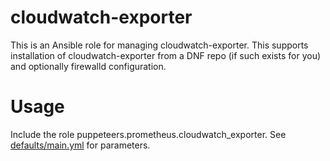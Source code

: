 # cloudwatch-exporter

This is an Ansible role for managing cloudwatch-exporter. This supports
installation of cloudwatch-exporter from a DNF repo (if such exists for you)
and optionally firewalld configuration.

# Usage

Include the role puppeteers.prometheus.cloudwatch_exporter. See
[defaults/main.yml](defaults/main.yml) for parameters.
